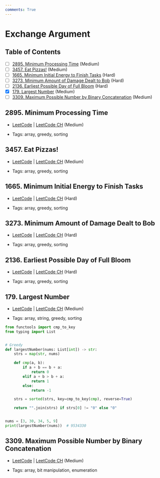 ```yaml
---
comments: True
---
```


# Exchange Argument

## Table of Contents

- [ ] [2895. Minimum Processing Time](https://leetcode.cn/problems/minimum-processing-time/) (Medium)
- [ ] [3457. Eat Pizzas!](https://leetcode.cn/problems/eat-pizzas/) (Medium)
- [ ] [1665. Minimum Initial Energy to Finish Tasks](https://leetcode.cn/problems/minimum-initial-energy-to-finish-tasks/) (Hard)
- [ ] [3273. Minimum Amount of Damage Dealt to Bob](https://leetcode.cn/problems/minimum-amount-of-damage-dealt-to-bob/) (Hard)
- [ ] [2136. Earliest Possible Day of Full Bloom](https://leetcode.cn/problems/earliest-possible-day-of-full-bloom/) (Hard)
- [x] [179. Largest Number](https://leetcode.cn/problems/largest-number/) (Medium)
- [ ] [3309. Maximum Possible Number by Binary Concatenation](https://leetcode.cn/problems/maximum-possible-number-by-binary-concatenation/) (Medium)

## 2895. Minimum Processing Time

-   [LeetCode](https://leetcode.com/problems/minimum-processing-time/) | [LeetCode CH](https://leetcode.cn/problems/minimum-processing-time/) (Medium)

-   Tags: array, greedy, sorting
## 3457. Eat Pizzas!

-   [LeetCode](https://leetcode.com/problems/eat-pizzas/) | [LeetCode CH](https://leetcode.cn/problems/eat-pizzas/) (Medium)

-   Tags: array, greedy, sorting
## 1665. Minimum Initial Energy to Finish Tasks

-   [LeetCode](https://leetcode.com/problems/minimum-initial-energy-to-finish-tasks/) | [LeetCode CH](https://leetcode.cn/problems/minimum-initial-energy-to-finish-tasks/) (Hard)

-   Tags: array, greedy, sorting
## 3273. Minimum Amount of Damage Dealt to Bob

-   [LeetCode](https://leetcode.com/problems/minimum-amount-of-damage-dealt-to-bob/) | [LeetCode CH](https://leetcode.cn/problems/minimum-amount-of-damage-dealt-to-bob/) (Hard)

-   Tags: array, greedy, sorting
## 2136. Earliest Possible Day of Full Bloom

-   [LeetCode](https://leetcode.com/problems/earliest-possible-day-of-full-bloom/) | [LeetCode CH](https://leetcode.cn/problems/earliest-possible-day-of-full-bloom/) (Hard)

-   Tags: array, greedy, sorting
## 179. Largest Number

-   [LeetCode](https://leetcode.com/problems/largest-number/) | [LeetCode CH](https://leetcode.cn/problems/largest-number/) (Medium)

-   Tags: array, string, greedy, sorting

```python title="179. Largest Number - Python Solution"
from functools import cmp_to_key
from typing import List


# Greedy
def largestNumber(nums: List[int]) -> str:
    strs = map(str, nums)

    def cmp(a, b):
        if a + b == b + a:
            return 0
        elif a + b > b + a:
            return 1
        else:
            return -1

    strs = sorted(strs, key=cmp_to_key(cmp), reverse=True)

    return "".join(strs) if strs[0] != "0" else "0"


nums = [3, 30, 34, 5, 9]
print(largestNumber(nums))  # 9534330

```

## 3309. Maximum Possible Number by Binary Concatenation

-   [LeetCode](https://leetcode.com/problems/maximum-possible-number-by-binary-concatenation/) | [LeetCode CH](https://leetcode.cn/problems/maximum-possible-number-by-binary-concatenation/) (Medium)

-   Tags: array, bit manipulation, enumeration
